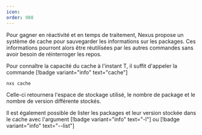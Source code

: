 ```yaml
---
icon: 
order: 988
---
```

Pour gagner en réactivité et en temps de traitement, Nexus propose un système de cache pour sauvegarder les informations sur les packages. Ces informations pourront alors être réutilisées par les autres commandes sans avoir besoin de réinterroger les repos.

Pour connaître la capacité du cache à l'instant T, il suffit d'appeler la commande [!badge variant="info" text="cache"]

```console
nxs cache
```

Celle-ci retournera l'espace de stockage utilisé, le nombre de package et le nombre de version différente stockés.

Il est également possible de lister les packages et leur version stockée dans le cache avec l'argument [!badge variant="info" text="-l"] ou [!badge variant="info" text="--list"]